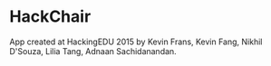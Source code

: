 # HackChair
App created at HackingEDU 2015 by Kevin Frans, Kevin Fang, Nikhil D'Souza, Lilia Tang, Adnaan Sachidanandan.
